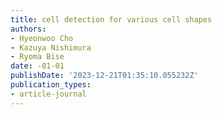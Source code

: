 ```yaml
---
title: cell detection for various cell shapes
authors:
- Hyeonwoo Cho
- Kazuya Nishimura
- Ryoma Bise
date: -01-01
publishDate: '2023-12-21T01:35:10.055232Z'
publication_types:
- article-journal
---
```

